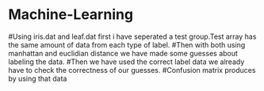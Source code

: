 # Machine-Learning
#Using iris.dat and leaf.dat first i have seperated a test group.Test array has the same amount of data from each type of label.
#Then with both using manhattan and euclidian distance we have made some guesses about labeling the data.
#Then we have used the correct label data we already have to check the correctness of our guesses.
#Confusion matrix produces by using that data

